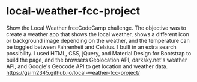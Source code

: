 # local-weather-fcc-project
Show the Local Weather freeCodeCamp challenge.
The objective was to create a weather app that shows the local weather, shows a different icon or background image depending on the weather, and the temperature can be toggled between Fahrenheit and Celsius.
I built in an extra search possibility.
I used HTML, CSS, jQuery, and Material Design for Bootstrap to build the page, and the browsers Geolocation API, darksky.net's weather API, and Google's Geocode API to get location and weather data.  
https://gsim2345.github.io/local-weather-fcc-project/
